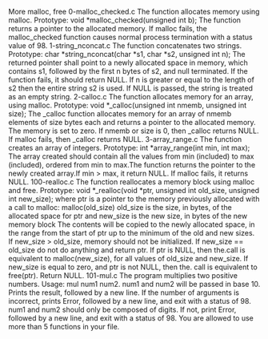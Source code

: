 More malloc, free
0-malloc_checked.c
The function allocates memory using malloc. Prototype: void *malloc_checked(unsigned int b); The function returns a pointer to the allocated memory. If malloc fails, the malloc_checked function causes normal process termination with a status value of 98.
1-string_nconcat.c
The function concatenates two strings. Prototype: char *string_nconcat(char *s1, char *s2, unsigned int n); The returned pointer shall point to a newly allocated space in memory, which contains s1, followed by the first n bytes of s2, and null terminated. If the function fails, it should return NULL. If n is greater or equal to the length of s2 then the entire string s2 is used. If NULL is passed, the string is treated as an empty string.
2-calloc.c
The function allocates memory for an array, using malloc. Prototype: void *_calloc(unsigned int nmemb, unsigned int size); The _calloc function allocates memory for an array of nmemb elements of size bytes each and returns a pointer to the allocated memory. The memory is set to zero. If nmemb or size is 0, then _calloc returns NULL. If malloc fails, then _calloc returns NULL.
3-array_range.c
The function creates an array of integers. Prototype: int *array_range(int min, int max); The array created should contain all the values from min (included) to max (included), ordered from min to max.The function returns the pointer to the newly created array.If min > max, it return NULL. If malloc fails, it returns NULL.
100-realloc.c
The function reallocates a memory block using malloc and free. Prototype: void *_realloc(void *ptr, unsigned int old_size, unsigned int new_size);
where ptr is a pointer to the memory previously allocated with a call to malloc: malloc(old_size)
old_size is the size, in bytes, of the allocated space for ptr
and new_size is the new size, in bytes of the new memory block
The contents will be copied to the newly allocated space, in the range from the start of ptr up to the minimum of the old and new sizes. If new_size > old_size, memory should not be initialized. If new_size == old_size do not do anything and return ptr. If ptr is NULL, then the.call is equivalent to malloc(new_size), for all values of old_size and new_size. If new_size is equal to zero, and ptr is not NULL, then the. call is equivalent to free(ptr). Return NULL.
101-mul.c
The program multiplies two positive numbers. Usage: mul num1 num2. num1 and num2 will be passed in base 10. Prints the result, followed by a new line. If the number of arguments is incorrect, prints Error, followed by a new line, and exit with a status of 98. num1 and num2 should only be composed of digits. If not, print Error, followed by a new line, and exit with a status of 98. You are allowed to use more than 5 functions in your file.
